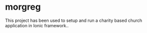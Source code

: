 # morgreg
This project has been used to setup and run a charity based church application in Ionic framework..
